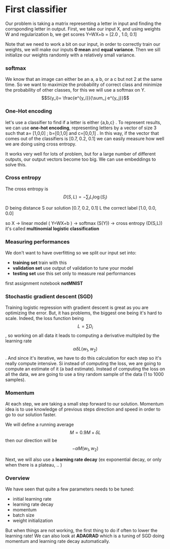 
# First classifier 

Our problem is taking  a matrix representing a letter in input and finding the corrsponding letter in output.
First, we take our input X, and using weights W and regularization b, we get scores Y=WX+b = [2.0 , 1.0, 0.1] 

Note that we need to work a bit on our input, in order to correctly train our weights, we will make our inputs **0 mean** and **equal variance**. Then we sill initialize our weights randomly with a relatively small variance.

### softmax
We know that an image can either be an a, a b, or a c but not 2 at the same time. So we want to maximize the probability of correct class and minimize the probability of other classes, for this we will use a softmax on Y. $$S(y_i)= \frac{e^{y_i}}{\sum_j e^{y_j}}$$


### One-Hot encoding
let's use a classifier to find if a letter is either {a,b,c} . 
To represent results, we can use **one-hot encoding**, representing letters by a vector of size 3 such that a= [1,0,0] ; b=[0,1,0] and c=[0,0,1] . In this way, if the vector that comes out of the classifiers is [0.7, 0.2, 0.1] we can easily measure how well we are doing using cross entropy.

It works very well for lots of problem, but for a large number of different outputs, our output vectors become too big. We can use embeddings to solve this.


### Cross entropy 

The cross entropy is $$D(S,L) = - \sum_i{L_i \log(S_i)}$$

 D being distance
 S our solution [0.7, 0.2, 0.1]
 L the correct label [1.0, 0.0, 0.0]
 
 
so X -> linear model ( Y=WX+b ) -> softmax (S(Y)) -> cross entropy (D(S,L)) it's called **multinomial logistic classification**

### Measuring performances
We don't want to have overfitting so we split our input set into:

 - **training set**  train with this
 - **validation set** use output of validation to tune your model
 - **testing set** use this set only to measure real performances

first assignment notebook **notMNIST**


### Stochastic gradient descent  (SGD)
Training logistic regression with gradient descent is great as you are optimizing the error. But, it has problems, the biggest one being it's hard to scale. Indeed, 
the loss function being $$L=\sum D_i$$ , so working on all data it leads to computing a derivative multipled by the learning rate $$\alpha \delta L(w_1, w_2)$$ . And since it's iterative, we have to do this calculation for each step so it's really compute intensive. Si instead of computing the loss, we are going to compute an estimate of it (a bad estimate).
Instead of computing the loss on all the data, we are going to use a tiny random sample of the data (1 to 1000 samples).


### Momentum
At each step, we are taking a small step forward to our solution. Momentum idea is to use knowledge of previous steps direction and speed in order to go to our solution faster.

We will define a running average $$ M = 0.9 M + \delta L$$ then our direction will be $$- \alpha M(w_1, w_2)$$

Next, we will also use a **learning rate decay** (ex exponential decay, or only when there is a plateau, .. )

### Overview

We have seen that quite a few parameters needs to be tuned: 

 - initial learning rate
 - learning rate decay
 - momentum
 - batch size
 - weight initialization
 
 But when things are not working, the first thing to do if often to lower the learning rate! We can also look at **ADAGRAD** which is a tuning of SGD doing momentum and learning rate decay automatically.
